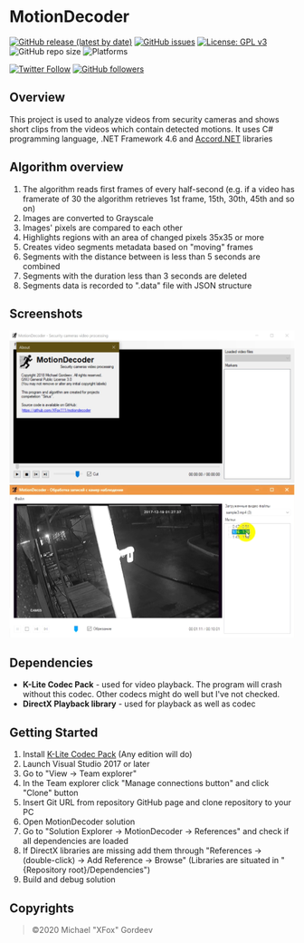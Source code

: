 # MotionDecoder
[![GitHub release (latest by date)](https://img.shields.io/github/v/release/xfox111/MotionDecoder)](https://github.com/xfox111/MotionDecoder/releases/latest)
[![GitHub issues](https://img.shields.io/github/issues/xfox111/MotionDecoder)](https://github.com/xfox111/MotionDecoder/issues)
[![License: GPL v3](https://img.shields.io/badge/License-GPLv3-blue.svg)](https://www.gnu.org/licenses/gpl-3.0)
![GitHub repo size](https://img.shields.io/github/repo-size/xfox111/MotionDecoder?label=Repository%20size)
![Platforms](https://img.shields.io/badge/platforms-win32-lightgrey)

[![Twitter Follow](https://img.shields.io/twitter/follow/xfox111?style=social)](https://twitter.com/xfox111)
[![GitHub followers](https://img.shields.io/github/followers/xfox111?label=Follow%20@xfox111&style=social)](https://github.com/xfox111)

## Overview
This project is used to analyze videos from security cameras and shows short clips from the videos which contain detected motions.
It uses C# programming language, .NET Framework 4.6 and [Accord.NET](http://accord-framework.net) libraries

## Algorithm overview
1. The algorithm reads first frames of every half-second (e.g. if a video has framerate of 30 the algorithm retrieves 1st frame, 15th, 30th, 45th and so on)
2. Images are converted to Grayscale
3. Images' pixels are compared to each other
4. Highlights regions with an area of changed pixels 35x35 or more
5. Creates video segments metadata based on "moving" frames
6. Segments with the distance between is less than 5 seconds are combined
7. Segments with the duration less than 3 seconds are deleted
8. Segments data is recorded to ".data" file with JSON structure

## Screenshots
![](https://github.com/XFox111/MotionDecoder/blob/master/Src/Screenshot1.jpg) 
![](https://github.com/XFox111/MotionDecoder/blob/master/Src/Screenshot2.jpg)

## Dependencies
- **K-Lite Codec Pack** - used for video playback. The program will crash without this codec. Other codecs might do well but I've not checked.
- **DirectX Playback library** - used for playback as well as codec

## Getting Started
1. Install [K-Lite Codec Pack](https://www.codecguide.com/download_kl.htm) (Any edition will do)
2. Launch Visual Studio 2017 or later
3. Go to "View -> Team explorer"
4. In the Team explorer click "Manage connections button" and click "Clone" button
5. Insert Git URL from repository GitHub page and clone repository to your PC
6. Open MotionDecoder solution
7. Go to "Solution Explorer -> MotionDecoder -> References" and check if all dependencies are loaded
8. If DirectX libraries are missing add them through "References -> (double-click) -> Add Reference -> Browse" (Libraries are situated in "{Repository root}/Dependencies")
6. Build and debug solution

## Copyrights
> ©2020 Michael "XFox" Gordeev